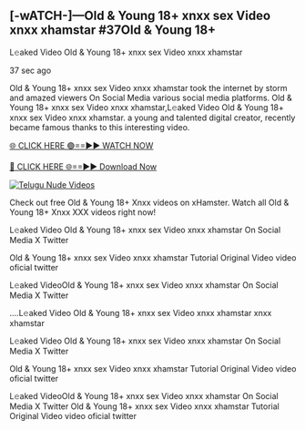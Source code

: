 ## [-wATCH-]—Old & Young 18+ xnxx sex Video xnxx xhamstar #37Old & Young 18+

L𝚎aked Video Old & Young 18+ xnxx sex Video xnxx xhamstar

37 sec ago 

Old & Young 18+ xnxx sex Video xnxx xhamstar took the internet by storm and amazed viewers On Social Media various social media platforms. Old & Young 18+ xnxx sex Video xnxx xhamstar,L𝚎aked Video Old & Young 18+ xnxx sex Video xnxx xhamstar. a young and talented digital creator, recently became famous thanks to this interesting video.

[🌐 CLICK HERE 🟢==►► WATCH NOW](https://russelviper69.blogspot.com/p/valo-video.html)

[🔴 CLICK HERE 🌐==►► Download Now](https://russelviper69.blogspot.com/p/valo-video.html)

[![Telugu Nude Videos](https://i.imgur.com/dJHk4Zq.gif)](https://russelviper69.blogspot.com/p/valo-video.html)

Check out free Old & Young 18+ Xnxx videos on xHamster. Watch all Old & Young 18+ Xnxx XXX videos right now!

L𝚎aked Video Old & Young 18+ xnxx sex Video xnxx xhamstar On Social Media X Twitter

Old & Young 18+ xnxx sex Video xnxx xhamstar Tutorial Original Video video oficial twitter

L𝚎aked VideoOld & Young 18+ xnxx sex Video xnxx xhamstar On Social Media X Twitter

....L𝚎aked Video Old & Young 18+ xnxx sex Video xnxx xhamstar xnxx xhamstar

L𝚎aked Video Old & Young 18+ xnxx sex Video xnxx xhamstar On Social Media X Twitter

Old & Young 18+ xnxx sex Video xnxx xhamstar Tutorial Original Video video oficial twitter

L𝚎aked VideoOld & Young 18+ xnxx sex Video xnxx xhamstar On Social Media X Twitter
Old & Young 18+ xnxx sex Video xnxx xhamstar Tutorial Original Video video oficial twitter
